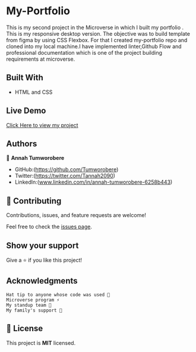# My-Portfolio
This is my second project in the Microverse in which I built my portfolio . This is my responsive desktop version. The objective was to build template from figma by using CSS Flexbox. For that I created my-portfolio repo and cloned into my local machine.I have implemented linter,Github Flow and professional documentation which is one of the project building requirements at microverse.


## Built With
- HTML and CSS

## Live Demo
[Click Here to view my project](https://raw.githack.com/Tumworobere/Portfolio/tree/desktop-version/index.html/)
## Authors
👤 **Annah Tumworobere**

- GitHub:(https://github.com/Tumworobere)
- Twitter:(https://twitter.com/Tannah2090)
- LinkedIn:(www.linkedin.com/in/annah-tumworobere-6258b443)


## 🤝 Contributing

Contributions, issues, and feature requests are welcome!

Feel free to check the [issues page](../../issues/).


## Show your support

Give a ⭐ if you like this project!


## Acknowledgments

    Hat tip to anyone whose code was used 🔰
    Microverse program ⚡
    My standup team 🏹
    My family's support 🙌


## 📝 License

This project is **MIT** licensed.
